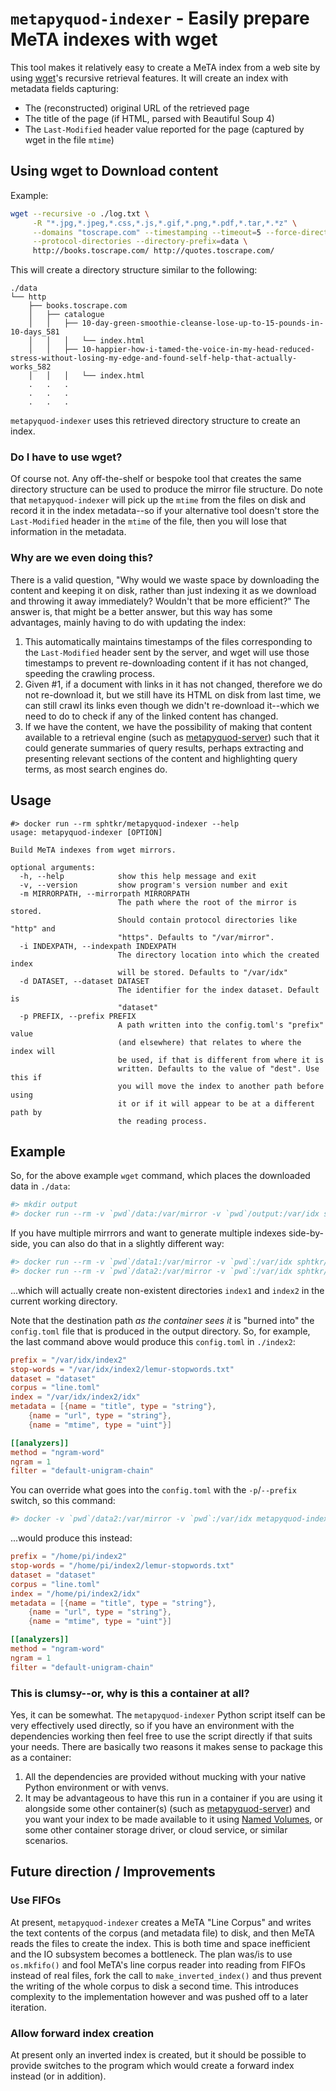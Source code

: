 # `metapyquod-indexer` - Easily prepare MeTA indexes with wget

This tool makes it relatively easy to create a MeTA index from a web site by using [wget](https://www.gnu.org/software/wget/)'s recursive retrieval features. It will create an index with metadata fields capturing:
* The (reconstructed) original URL of the retrieved page
* The title of the page (if HTML, parsed with Beautiful Soup 4)
* The `Last-Modified` header value reported for the page (captured by wget in the file `mtime`)

## Using wget to Download content

Example: 

```sh
wget --recursive -o ./log.txt \
     -R "*.jpg,*.jpeg,*.css,*.js,*.gif,*.png,*.pdf,*.tar,*.*z" \
     --domains "toscrape.com" --timestamping --timeout=5 --force-directories \
     --protocol-directories --directory-prefix=data \
     http://books.toscrape.com/ http://quotes.toscrape.com/
```

This will create a directory structure similar to the following:

```
./data
└── http
    ├── books.toscrape.com
    │   ├── catalogue
    │   │   ├── 10-day-green-smoothie-cleanse-lose-up-to-15-pounds-in-10-days_581
    │   │   │   └── index.html
    │   │   ├── 10-happier-how-i-tamed-the-voice-in-my-head-reduced-stress-without-losing-my-edge-and-found-self-help-that-actually-works_582
    │   │   │   └── index.html
    .   .   . 
    .   .   . 
    .   .   . 
```
`metapyquod-indexer` uses this retrieved directory structure to create an index.

### Do I have to use wget?

Of course not. Any off-the-shelf or bespoke tool that creates the same directory structure can be used to produce the mirror file structure. Do note that `metapyquod-indexer` will pick up the `mtime` from the files on disk and record it in the index metadata--so if your alternative tool doesn't store the `Last-Modified` header in the `mtime` of the file, then you will lose that information in the metadata.

### Why are we even doing this?

There is a valid question, "Why would we waste space by downloading the content and keeping it on disk, rather than just indexing it as we download and throwing it away immediately? Wouldn't that be more efficient?" The answer is, that might be a better answer, but this way has some advantages, mainly having to do with updating the index:
1. This automatically maintains timestamps of the files corresponding to the `Last-Modified` header sent by the server, and wget will use those timestamps to prevent re-downloading content if it has not changed, speeding the crawling process.
2. Given #1, if a document with links in it has not changed, therefore we do not re-download it, but we still have its HTML on disk from last time, we can still crawl its links even though we didn't re-download it--which we need to do to check if any of the linked content has changed.
3. If we have the content, we have the possibility of making that content available to a retrieval engine (such as [metapyquod-server](https://github.com/sphtkr/MeTAPyquod/metapyquod-server)) such that it could generate summaries of query results, perhaps extracting and presenting relevant sections of the content and highlighting query terms, as most search engines do.

## Usage

```
#> docker run --rm sphtkr/metapyquod-indexer --help
usage: metapyquod-indexer [OPTION]

Build MeTA indexes from wget mirrors.

optional arguments:
  -h, --help            show this help message and exit
  -v, --version         show program's version number and exit
  -m MIRRORPATH, --mirrorpath MIRRORPATH
                        The path where the root of the mirror is stored.
                        Should contain protocol directories like "http" and
                        "https". Defaults to "/var/mirror".
  -i INDEXPATH, --indexpath INDEXPATH
                        The directory location into which the created index
                        will be stored. Defaults to "/var/idx"
  -d DATASET, --dataset DATASET
                        The identifier for the index dataset. Default is
                        "dataset"
  -p PREFIX, --prefix PREFIX
                        A path written into the config.toml's "prefix" value
                        (and elsewhere) that relates to where the index will
                        be used, if that is different from where it is
                        written. Defaults to the value of "dest". Use this if
                        you will move the index to another path before using
                        it or if it will appear to be at a different path by
                        the reading process.

```

## Example

So, for the above example `wget` command, which places the downloaded data in `./data`:

```sh
#> mkdir output
#> docker run --rm -v `pwd`/data:/var/mirror -v `pwd`/output:/var/idx sphtkr/metapyquod-indexer
```

If you have multiple mirrrors and want to generate multiple indexes side-by-side, you can also do that in a slightly different way:

```sh
#> docker run --rm -v `pwd`/data1:/var/mirror -v `pwd`:/var/idx sphtkr/metapyquod-indexer -i /var/idx/index1
#> docker run --rm -v `pwd`/data2:/var/mirror -v `pwd`:/var/idx sphtkr/metapyquod-indexer -i /var/idx/index2
```

...which will actually create non-existent directories `index1` and `index2` in the current working directory.

Note that the destination path *as the container sees it* is "burned into" the `config.toml` file that is produced in the output directory. So, for example, the last command above would produce this `config.toml` in `./index2`:

```toml
prefix = "/var/idx/index2"
stop-words = "/var/idx/index2/lemur-stopwords.txt"
dataset = "dataset"
corpus = "line.toml"
index = "/var/idx/index2/idx"
metadata = [{name = "title", type = "string"},
    {name = "url", type = "string"},
    {name = "mtime", type = "uint"}]

[[analyzers]]
method = "ngram-word"
ngram = 1
filter = "default-unigram-chain"
```

You can override what goes into the `config.toml` with the `-p`/`--prefix` switch, so this command:

```sh
#> docker -v `pwd`/data2:/var/mirror -v `pwd`:/var/idx metapyquod-indexer -i /var/idx/index2 -p /home/pi/index2
```

...would produce this instead:

```toml
prefix = "/home/pi/index2"
stop-words = "/home/pi/index2/lemur-stopwords.txt"
dataset = "dataset"
corpus = "line.toml"
index = "/home/pi/index2/idx"
metadata = [{name = "title", type = "string"},
    {name = "url", type = "string"},
    {name = "mtime", type = "uint"}]

[[analyzers]]
method = "ngram-word"
ngram = 1
filter = "default-unigram-chain"
```

### This is clumsy--or, why is this a container at all?

Yes, it can be somewhat. The `metapyquod-indexer` Python script itself can be very effectively used directly, so if you have an environment with the dependencies working then feel free to use the script directly if that suits your needs. There are basically two reasons it makes sense to package this as a container:
1. All the dependencies are provided without mucking with your native Python environment or with venvs.
2. It may be advantageous to have this run in a container if you are using it alongside some other container(s) (such as [metapyquod-server](https://github.com/sphtkr/MeTAPyquod/metapyquod-server)) and you want your index to be made available to it using [Named Volumes](https://boxboat.com/2016/06/18/docker-data-containers-and-named-volumes/), or some other container storage driver, or cloud service, or similar scenarios.

## Future direction / Improvements

### Use FIFOs

At present, `metapyquod-indexer` creates a MeTA "Line Corpus" and writes the text contents of the corpus (and metadata file) to disk, and then MeTA reads the files to create the index. This is both time and space inefficient and the IO subsystem becomes a bottleneck. The plan was/is to use `os.mkfifo()` and fool MeTA's line corpus reader into reading from FIFOs instead of real files, fork the call to `make_inverted_index()` and thus prevent the writing of the whole corpus to disk a second time. This introduces complexity to the implementation however and was pushed off to a later iteration.

### Allow forward index creation

At present only an inverted index is created, but it should be possible to provide switches to the program which would create a forward index instead (or in addition).
